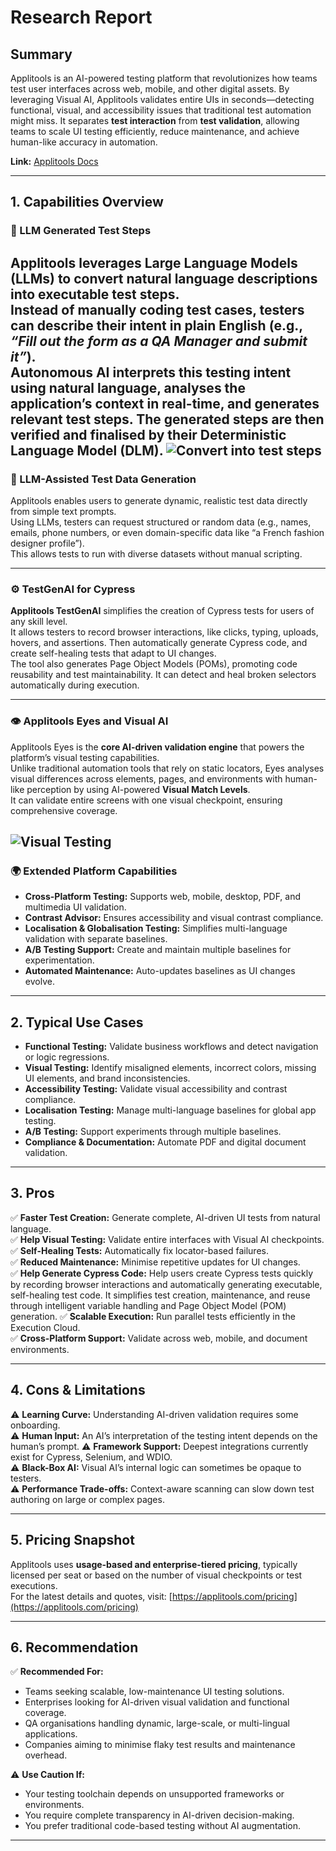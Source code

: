 # Research Report

## Summary
Applitools is an AI-powered testing platform that revolutionizes how teams test user interfaces across web, mobile, and other digital assets. By leveraging Visual AI, Applitools validates entire UIs in seconds—detecting functional, visual, and accessibility issues that traditional test automation might miss. It separates **test interaction** from **test validation**, allowing teams to scale UI testing efficiently, reduce maintenance, and achieve human-like accuracy in automation.

**Link:** [Applitools Docs](https://applitools.com/docs/)

---

## 1. Capabilities Overview

### 🧠 LLM Generated Test Steps
Applitools leverages Large Language Models (LLMs) to convert natural language descriptions into executable test steps.  
Instead of manually coding test cases, testers can describe their intent in plain English (e.g., *“Fill out the form as a QA Manager and submit it”*).  
Autonomous AI interprets this testing intent using natural language, analyses the application’s context in real-time, and generates relevant test steps. The generated steps are then verified and finalised by their Deterministic Language Model (DLM).
![Convert into test steps](image.png)
---

### 💾 LLM-Assisted Test Data Generation
Applitools enables users to generate dynamic, realistic test data directly from simple text prompts.  
Using LLMs, testers can request structured or random data (e.g., names, emails, phone numbers, or even domain-specific data like “a French fashion designer profile”).  
This allows tests to run with diverse datasets without manual scripting.

---

### ⚙️ TestGenAI for Cypress
**Applitools TestGenAI** simplifies the creation of Cypress tests for users of any skill level.  
It allows testers to record browser interactions, like clicks, typing, uploads, hovers, and assertions. Then automatically generate Cypress code, and create self-healing tests that adapt to UI changes.  
The tool also generates Page Object Models (POMs), promoting code reusability and test maintainability. It can detect and heal broken selectors automatically during execution. 

---

### 👁️ Applitools Eyes and Visual AI
Applitools Eyes is the **core AI-driven validation engine** that powers the platform’s visual testing capabilities.  
Unlike traditional automation tools that rely on static locators, Eyes analyses visual differences across elements, pages, and environments with human-like perception by using AI-powered **Visual Match Levels**.  
It can validate entire screens with one visual checkpoint, ensuring comprehensive coverage.

![Visual Testing](image-1.png)
---

### 🌍 Extended Platform Capabilities
- **Cross-Platform Testing:** Supports web, mobile, desktop, PDF, and multimedia UI validation.  
- **Contrast Advisor:** Ensures accessibility and visual contrast compliance.  
- **Localisation & Globalisation Testing:** Simplifies multi-language validation with separate baselines.  
- **A/B Testing Support:** Create and maintain multiple baselines for experimentation.  
- **Automated Maintenance:** Auto-updates baselines as UI changes evolve.  

---

## 2. Typical Use Cases

- **Functional Testing:** Validate business workflows and detect navigation or logic regressions.  
- **Visual Testing:** Identify misaligned elements, incorrect colors, missing UI elements, and brand inconsistencies.  
- **Accessibility Testing:** Validate visual accessibility and contrast compliance.  
- **Localisation Testing:** Manage multi-language baselines for global app testing.  
- **A/B Testing:** Support experiments through multiple baselines.  
- **Compliance & Documentation:** Automate PDF and digital document validation.  

---

## 3. Pros

✅ **Faster Test Creation:** Generate complete, AI-driven UI tests from natural language.  
✅ **Help Visual Testing:** Validate entire interfaces with Visual AI checkpoints.  
✅ **Self-Healing Tests:** Automatically fix locator-based failures.  
✅ **Reduced Maintenance:** Minimise repetitive updates for UI changes.  
✅ **Help Generate Cypress Code:** Help users create Cypress tests quickly by recording browser interactions and automatically generating executable, self-healing test code. It simplifies test creation, maintenance, and reuse through intelligent variable handling and Page Object Model (POM) generation. 
✅ **Scalable Execution:** Run parallel tests efficiently in the Execution Cloud.  
✅ **Cross-Platform Support:** Validate across web, mobile, and document environments.  

---

## 4. Cons & Limitations

⚠️ **Learning Curve:** Understanding AI-driven validation requires some onboarding.  
⚠️ **Human Input:** An AI’s interpretation of the testing intent depends on the human’s prompt.
⚠️ **Framework Support:** Deepest integrations currently exist for Cypress, Selenium, and WDIO.  
⚠️ **Black-Box AI:** Visual AI’s internal logic can sometimes be opaque to testers.  
⚠️ **Performance Trade-offs:** Context-aware scanning can slow down test authoring on large or complex pages.  

---

## 5. Pricing Snapshot

Applitools uses **usage-based and enterprise-tiered pricing**, typically licensed per seat or based on the number of visual checkpoints or test executions.  
For the latest details and quotes, visit: [https://applitools.com/pricing](https://applitools.com/pricing)

---

## 6. Recommendation

✅ **Recommended For:**  
- Teams seeking scalable, low-maintenance UI testing solutions.  
- Enterprises looking for AI-driven visual validation and functional coverage.  
- QA organisations handling dynamic, large-scale, or multi-lingual applications.  
- Companies aiming to minimise flaky test results and maintenance overhead.  

⚠️ **Use Caution If:**  
- Your testing toolchain depends on unsupported frameworks or environments.  
- You require complete transparency in AI-driven decision-making.  
- You prefer traditional code-based testing without AI augmentation.  

---
